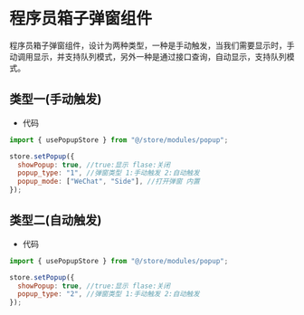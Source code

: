 # 程序员箱子弹窗组件

程序员箱子弹窗组件，设计为两种类型，一种是手动触发，当我们需要显示时，手动调用显示，并支持队列模式，另外一种是通过接口查询，自动显示，支持队列模式。

## 类型一(手动触发)

- 代码

```js
import { usePopupStore } from "@/store/modules/popup";

store.setPopup({
  showPopup: true, //true:显示 flase:关闭
  popup_type: "1", //弹窗类型 1:手动触发 2:自动触发
  popup_mode: ["WeChat", "Side"], //打开弹窗 内置
});
```

## 类型二(自动触发)

- 代码

```js
import { usePopupStore } from "@/store/modules/popup";

store.setPopup({
  showPopup: true, //true:显示 flase:关闭
  popup_type: "2", //弹窗类型 1:手动触发 2:自动触发
});
```
